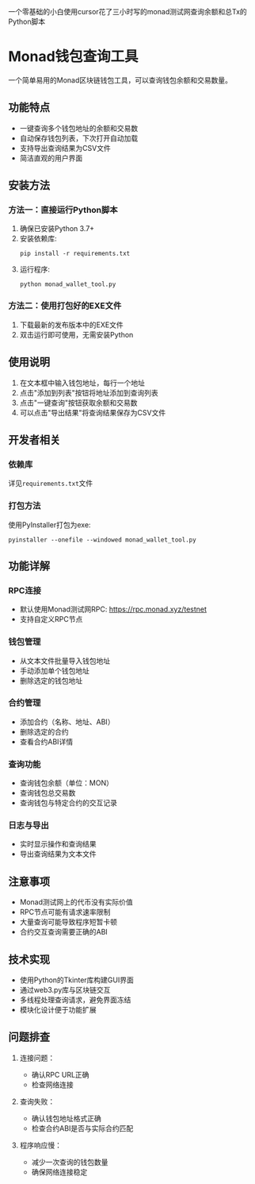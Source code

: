 一个零基础的小白使用cursor花了三小时写的monad测试网查询余额和总Tx的Python脚本
# Monad钱包查询工具

一个简单易用的Monad区块链钱包工具，可以查询钱包余额和交易数量。

## 功能特点

- 一键查询多个钱包地址的余额和交易数
- 自动保存钱包列表，下次打开自动加载
- 支持导出查询结果为CSV文件
- 简洁直观的用户界面

## 安装方法

### 方法一：直接运行Python脚本

1. 确保已安装Python 3.7+
2. 安装依赖库:
   ```
   pip install -r requirements.txt
   ```
3. 运行程序:
   ```
   python monad_wallet_tool.py
   ```

### 方法二：使用打包好的EXE文件

1. 下载最新的发布版本中的EXE文件
2. 双击运行即可使用，无需安装Python

## 使用说明

1. 在文本框中输入钱包地址，每行一个地址
2. 点击"添加到列表"按钮将地址添加到查询列表
3. 点击"一键查询"按钮获取余额和交易数
4. 可以点击"导出结果"将查询结果保存为CSV文件

## 开发者相关

### 依赖库

详见`requirements.txt`文件

### 打包方法

使用PyInstaller打包为exe:
```
pyinstaller --onefile --windowed monad_wallet_tool.py
```

## 功能详解

### RPC连接
- 默认使用Monad测试网RPC: https://rpc.monad.xyz/testnet
- 支持自定义RPC节点

### 钱包管理
- 从文本文件批量导入钱包地址
- 手动添加单个钱包地址
- 删除选定的钱包地址

### 合约管理
- 添加合约（名称、地址、ABI）
- 删除选定的合约
- 查看合约ABI详情

### 查询功能
- 查询钱包余额（单位：MON）
- 查询钱包总交易数
- 查询钱包与特定合约的交互记录

### 日志与导出
- 实时显示操作和查询结果
- 导出查询结果为文本文件

## 注意事项

- Monad测试网上的代币没有实际价值
- RPC节点可能有请求速率限制
- 大量查询可能导致程序短暂卡顿
- 合约交互查询需要正确的ABI

## 技术实现

- 使用Python的Tkinter库构建GUI界面
- 通过web3.py库与区块链交互
- 多线程处理查询请求，避免界面冻结
- 模块化设计便于功能扩展

## 问题排查

1. 连接问题：
   - 确认RPC URL正确
   - 检查网络连接

2. 查询失败：
   - 确认钱包地址格式正确
   - 检查合约ABI是否与实际合约匹配
   
3. 程序响应慢：
   - 减少一次查询的钱包数量
   - 确保网络连接稳定 

